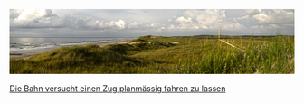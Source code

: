 

![padvan30](https://github.com/loveencounterflow/vlieland-and-schiermonnikoog/raw/gh-pages/panoramas/vlieland-pal30-duinen.jpg)


<!-- <iframe width="1280" height="720" src="//www.youtube.com/embed/zUDqI9PJpc8" frameborder="0" allowfullscreen></iframe> -->

<a href="https://raw.githubusercontent.com/loveencounterflow/vlieland-and-schiermonnikoog/gh-pages/traffic-announcements/Sequenz%2001.3gp">Die Bahn versucht einen Zug planmässig fahren zu lassen</a>
<!-- <video id="sampleMovie" src="https://github.com/loveencounterflow/vlieland-and-schiermonnikoog/raw/gh-pages/traffic-announcements/MVI_2605.AVI" controls></video> -->

<p><img href="https://github.com/loveencounterflow/vlieland-and-schiermonnikoog/raw/gh-pages/panoramas/vlieland-pal30-duinen.jpg"></p>

<p><img href="https://github.com/loveencounterflow/vlieland-and-schiermonnikoog/raw/gh-pages/junk-on-the-beach/vlieland/IMG_1129.JPG"></p>

<p><img href="https://github.com/loveencounterflow/vlieland-and-schiermonnikoog/raw/gh-pages/junk-on-the-beach/vlieland/IMG_1602.JPG"></p>

<p><img href="https://github.com/loveencounterflow/vlieland-and-schiermonnikoog/raw/gh-pages/junk-on-the-beach/vlieland/IMG_1741.JPG"></p>

<p><img href="https://github.com/loveencounterflow/vlieland-and-schiermonnikoog/raw/gh-pages/junk-on-the-beach/vlieland/IMG_1742.JPG"></p>

<p><img href="https://github.com/loveencounterflow/vlieland-and-schiermonnikoog/raw/gh-pages/junk-on-the-beach/vlieland/IMG_1743.JPG"></p>

<p><img href="https://github.com/loveencounterflow/vlieland-and-schiermonnikoog/raw/gh-pages/junk-on-the-beach/vlieland/IMG_1746.JPG"></p>

<p><img href="https://github.com/loveencounterflow/vlieland-and-schiermonnikoog/raw/gh-pages/junk-on-the-beach/vlieland/IMG_1747.JPG"></p>

<p><img href="https://github.com/loveencounterflow/vlieland-and-schiermonnikoog/raw/gh-pages/junk-on-the-beach/vlieland/IMG_1748.JPG"></p>

<p><img href="https://github.com/loveencounterflow/vlieland-and-schiermonnikoog/raw/gh-pages/junk-on-the-beach/vlieland/IMG_1749.JPG"></p>

<p><img href="https://github.com/loveencounterflow/vlieland-and-schiermonnikoog/raw/gh-pages/junk-on-the-beach/vlieland/IMG_1750.JPG"></p>

<p><img href="https://github.com/loveencounterflow/vlieland-and-schiermonnikoog/raw/gh-pages/junk-on-the-beach/vlieland/IMG_1751.JPG"></p>

<p><img href="https://github.com/loveencounterflow/vlieland-and-schiermonnikoog/raw/gh-pages/junk-on-the-beach/vlieland/IMG_1752.JPG"></p>

<p><img href="https://github.com/loveencounterflow/vlieland-and-schiermonnikoog/raw/gh-pages/junk-on-the-beach/vlieland/IMG_1753.JPG"></p>

<p><img href="https://github.com/loveencounterflow/vlieland-and-schiermonnikoog/raw/gh-pages/junk-on-the-beach/vlieland/IMG_1754.JPG"></p>

<p><img href="https://github.com/loveencounterflow/vlieland-and-schiermonnikoog/raw/gh-pages/junk-on-the-beach/vlieland/IMG_1755.JPG"></p>

<p><img href="https://github.com/loveencounterflow/vlieland-and-schiermonnikoog/raw/gh-pages/junk-on-the-beach/vlieland/IMG_1756.JPG"></p>

<p><img href="https://github.com/loveencounterflow/vlieland-and-schiermonnikoog/raw/gh-pages/junk-on-the-beach/vlieland/IMG_1757.JPG"></p>

<p><img href="https://github.com/loveencounterflow/vlieland-and-schiermonnikoog/raw/gh-pages/junk-on-the-beach/vlieland/IMG_1758.JPG"></p>

<p><img href="https://github.com/loveencounterflow/vlieland-and-schiermonnikoog/raw/gh-pages/junk-on-the-beach/vlieland/IMG_1759.JPG"></p>

<p><img href="https://github.com/loveencounterflow/vlieland-and-schiermonnikoog/raw/gh-pages/junk-on-the-beach/vlieland/IMG_1760.JPG"></p>

<p><img href="https://github.com/loveencounterflow/vlieland-and-schiermonnikoog/raw/gh-pages/junk-on-the-beach/vlieland/IMG_1761.JPG"></p>

<p><img href="https://github.com/loveencounterflow/vlieland-and-schiermonnikoog/raw/gh-pages/junk-on-the-beach/vlieland/IMG_1762.JPG"></p>

<p><img href="https://github.com/loveencounterflow/vlieland-and-schiermonnikoog/raw/gh-pages/junk-on-the-beach/vlieland/IMG_1763.JPG"></p>

<p><img href="https://github.com/loveencounterflow/vlieland-and-schiermonnikoog/raw/gh-pages/junk-on-the-beach/vlieland/IMG_1764.JPG"></p>

<p><img href="https://github.com/loveencounterflow/vlieland-and-schiermonnikoog/raw/gh-pages/junk-on-the-beach/vlieland/IMG_1766.JPG"></p>

<p><img href="https://github.com/loveencounterflow/vlieland-and-schiermonnikoog/raw/gh-pages/junk-on-the-beach/vlieland/IMG_1767.JPG"></p>

<p><img href="https://github.com/loveencounterflow/vlieland-and-schiermonnikoog/raw/gh-pages/junk-on-the-beach/vlieland/IMG_1768.JPG"></p>

<p><img href="https://github.com/loveencounterflow/vlieland-and-schiermonnikoog/raw/gh-pages/junk-on-the-beach/vlieland/IMG_1769.JPG"></p>

<p><img href="https://github.com/loveencounterflow/vlieland-and-schiermonnikoog/raw/gh-pages/junk-on-the-beach/vlieland/IMG_1770.JPG"></p>

<p><img href="https://github.com/loveencounterflow/vlieland-and-schiermonnikoog/raw/gh-pages/junk-on-the-beach/vlieland/IMG_1771.JPG"></p>

<p><img href="https://github.com/loveencounterflow/vlieland-and-schiermonnikoog/raw/gh-pages/junk-on-the-beach/vlieland/IMG_1772.JPG"></p>

<p><img href="https://github.com/loveencounterflow/vlieland-and-schiermonnikoog/raw/gh-pages/junk-on-the-beach/vlieland/IMG_1773.JPG"></p>

<p><img href="https://github.com/loveencounterflow/vlieland-and-schiermonnikoog/raw/gh-pages/junk-on-the-beach/vlieland/IMG_1774.JPG"></p>

<p><img href="https://github.com/loveencounterflow/vlieland-and-schiermonnikoog/raw/gh-pages/junk-on-the-beach/vlieland/IMG_1775.JPG"></p>

<p><img href="https://github.com/loveencounterflow/vlieland-and-schiermonnikoog/raw/gh-pages/junk-on-the-beach/vlieland/IMG_1776.JPG"></p>

<p><img href="https://github.com/loveencounterflow/vlieland-and-schiermonnikoog/raw/gh-pages/junk-on-the-beach/vlieland/IMG_1777.JPG"></p>

<p><img href="https://github.com/loveencounterflow/vlieland-and-schiermonnikoog/raw/gh-pages/junk-on-the-beach/vlieland/IMG_1778.JPG"></p>

<p><img href="https://github.com/loveencounterflow/vlieland-and-schiermonnikoog/raw/gh-pages/junk-on-the-beach/vlieland/IMG_1782.JPG"></p>

<p><img href="https://github.com/loveencounterflow/vlieland-and-schiermonnikoog/raw/gh-pages/junk-on-the-beach/vlieland/IMG_1868.JPG"></p>

<p><img href="https://github.com/loveencounterflow/vlieland-and-schiermonnikoog/raw/gh-pages/junk-on-the-beach/vlieland/IMG_1869.JPG"></p>

<p><img href="https://github.com/loveencounterflow/vlieland-and-schiermonnikoog/raw/gh-pages/junk-on-the-beach/vlieland/IMG_1870.JPG"></p>

<p><img href="https://github.com/loveencounterflow/vlieland-and-schiermonnikoog/raw/gh-pages/junk-on-the-beach/vlieland/IMG_1871.JPG"></p>

<p><img href="https://github.com/loveencounterflow/vlieland-and-schiermonnikoog/raw/gh-pages/junk-on-the-beach/vlieland/IMG_1872.JPG"></p>

<p><img href="https://github.com/loveencounterflow/vlieland-and-schiermonnikoog/raw/gh-pages/junk-on-the-beach/vlieland/IMG_1873.JPG"></p>

<p><img href="https://github.com/loveencounterflow/vlieland-and-schiermonnikoog/raw/gh-pages/junk-on-the-beach/vlieland/IMG_1874.JPG"></p>

<p><img href="https://github.com/loveencounterflow/vlieland-and-schiermonnikoog/raw/gh-pages/junk-on-the-beach/vlieland/IMG_1875.JPG"></p>

<p><img href="https://github.com/loveencounterflow/vlieland-and-schiermonnikoog/raw/gh-pages/junk-on-the-beach/vlieland/IMG_1877.JPG"></p>

<p><img href="https://github.com/loveencounterflow/vlieland-and-schiermonnikoog/raw/gh-pages/junk-on-the-beach/vlieland/IMG_2116.JPG"></p>
